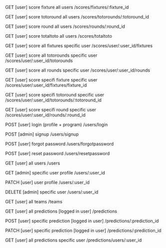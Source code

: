 GET [user] score fixture all users /scores/fixtures/:fixture_id

GET [user] score totoround all users /scores/totorounds/:totoround_id

GET [user] score round all users /scores/rounds/:round_id

GET [user] score totaltoto all users /scores/totaltoto

GET [user] score all fixtures specific user /scores/user/:user_id/fixtures

GET [user] score all totorounds specific user /scores/user/:user_id/totorounds

GET [user] score all rounds specific user /scores/user/:user_id/rounds

GET [user] score specifi fixture specific user /scores/user/:user_id/fixtures/fixture_id

GET [user] score specifi totoround specific user /scores/user/:user_id/totorounds/:totoround_id

GET [user] score specifi round specific user /scores/user/:user_id/rounds/:round_id

POST [user] login (profile + program) /users/login

POST [admin] signup /users/signup

POST [user] forgot password /users/forgotpassword

POST [user] reset password /users/resetpassword

GET [user] all users /users

GET [admin] specific user profile /users/:user_id

PATCH [user] user profile /users/:user_id

DELETE [admin] specific user /users/:user_id

GET [user] all teams /teams

GET [user] all predictions [logged in user] /predictions

POST [user] specific prediction [logged in user] /predictions/:prediction_id

PATCH [user] specific prediction [logged in user] /predictions/:prediction_id

GET [user] all predictions specific user /predictions/users/:user_id
